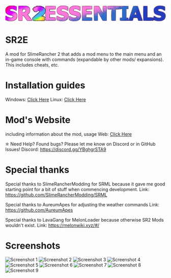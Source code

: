 ![logo](https://github.com/ThatFinnDev/SR2E/blob/experimental/logo.png?raw=true)

# SR2E
A mod for SlimeRancher 2 that adds a mod menu to the main menu and an in-game console with commands (expandable by other mods/ expansions). This includes cheats, etc.

# Installation guides
Windows: [Click Here](https://sr2e.thatfinn.dev/docs/installation/windows-installation-guide)
Linux: [Click Here](https://sr2e.thatfinn.dev/docs/installation/linux-installation-guide)

# Mod's Website
including information about the mod, usage
Web: [Click Here](https://sr2e.thatfinn.dev)

✮ Need Help? Found bugs?
Please let me know on Discord or in GitHub Issues!
Discord: https://discord.gg/YBghgrSTA9

# Special thanks
Special thanks to SlimeRancherModding for SRML because it gave me good starting point for a bit of stuff when commencing development.
Link: https://github.com/SlimeRancherModding/SRML

Special thanks to AureumApes for adjusting the weather commands
Link: https://github.com/AureumApes
 
Special thanks to LavaGang for MelonLoader because otherwise SR2 Mods wouldn't exist.
Link: https://melonwiki.xyz/#/
# Screenshots
![Screenshot 1](https://github.com/ThatFinnDev/SR2Essentials/blob/main/Screenshot1.png?raw=true)
![Screenshot 2](https://github.com/ThatFinnDev/SR2Essentials/blob/main/Screenshot2.png?raw=true)
![Screenshot 3](https://github.com/ThatFinnDev/SR2Essentials/blob/main/Screenshot3.png?raw=true)
![Screenshot 4](https://github.com/ThatFinnDev/SR2Essentials/blob/main/Screenshot4.png?raw=true)
![Screenshot 5](https://github.com/ThatFinnDev/SR2Essentials/blob/main/Screenshot5.png?raw=true)
![Screenshot 6](https://github.com/ThatFinnDev/SR2Essentials/blob/main/Screenshot6.png?raw=true)
![Screenshot 7](https://github.com/ThatFinnDev/SR2Essentials/blob/main/Screenshot7.png?raw=true)
![Screenshot 8](https://github.com/ThatFinnDev/SR2Essentials/blob/main/Screenshot8.png?raw=true)
![Screenshot 9](https://github.com/ThatFinnDev/SR2Essentials/blob/main/Screenshot9.png?raw=true)
